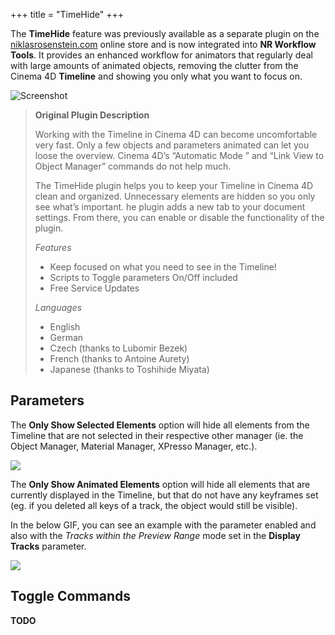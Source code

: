 +++
title = "TimeHide"
+++

The **TimeHide** feature was previously available as a separate plugin on the
[niklasrosenstein.com] online store and is now integrated into **NR Workflow
Tools**. It provides an enhanced workflow for animators that regularly deal
with large amounts of animated objects, removing the clutter from the Cinema
4D **Timeline** and showing you only what you want to focus on.

![Screenshot](img/timehide.png)

  [niklasrosenstein.com]: https://www.niklasrosenstein.com/

> __Original Plugin Description__
>
> Working with the Timeline in Cinema 4D can become uncomfortable very fast.
> Only a few objects and parameters animated can let you loose the overview.
> Cinema 4D’s “Automatic Mode ” and “Link View to Object Manager” commands do
> not help much.
>
> The TimeHide plugin helps you to keep your Timeline in Cinema 4D clean and
> organized. Unnecessary elements are hidden so you only see what’s important.
> he plugin adds a new tab to your document settings. From there, you can
> enable or disable the functionality of the plugin.
>
> *Features*
>
> - Keep focused on what you need to see in the Timeline!
> - Scripts to Toggle parameters On/Off included
> - Free Service Updates
>
> *Languages*
>
> - English
> - German
> - Czech (thanks to Lubomir Bezek)
> - French (thanks to Antoine Aurety)
> - Japanese (thanks to Toshihide Miyata)

## Parameters

The **Only Show Selected Elements** option will hide all elements from the
Timeline that are not selected in their respective other manager (ie. the
Object Manager, Material Manager, XPresso Manager, etc.).

![](img/timehide-only-show-selected-elemenets.gif)

The **Only Show Animated Elements** option will hide all elements that are
currently displayed in the Timeline, but that do not have any keyframes set
(eg. if you deleted all keys of a track, the object would still be visible).

In the below GIF, you can see an example with the parameter enabled and also
with the *Tracks within the Preview Range* mode set in the **Display Tracks**
parameter.

![](img/timehide-only-show-animated-in-preview-range.gif)

## Toggle Commands

**TODO**
